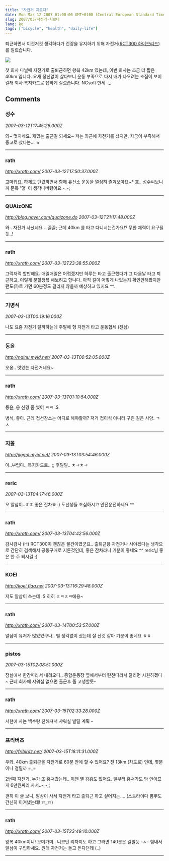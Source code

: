 ```yaml
---
title: "자전거 지르다"
date: Mon Mar 12 2007 01:00:00 GMT+0100 (Central European Standard Time)
slug: 2007/03/자전거-지르다
lang: ko
tags: ["bicycle", "health", "daily-life"]
---
```


퇴근하면서 이것저것 생각하다가 건강을 유지하기 위해 자전거([RCT300 하이브리드](http://www.bikey.co.kr/shop/mall.php3?query=view&no=22174))를 질렀습니다.

![](/img/bicycle_rct300.jpg)

첫 회사 다닐때 자전거로 출퇴근하면 왕복 42km 였는데, 이번 회사는 조금 더 짧은 40km 입니다.
요새 정신없이 살다보니 운동 부족으로 다시 배가 나오려는 조짐이 보이길래 회사 복지카드로 잽싸게 질렀습니다. NCsoft 만세 -_-

## Comments

### 성수
*2007-03-12T17:45:26.000Z*

와~ 멋지네요. 재밌는 출근길 되세요~
저는 최근에 자전거를 샀지만, 자금이 부족해서 중고로 샀다는... ㅠ

---

### rath
*http://xrath.com/*
*2007-03-12T17:50:37.000Z*

고마워요. 하체도 단련하면서 함께 유산소 운동을 열심히 즐겨보아요~*
흐.. 성수씨보니까 문득 '햏' 이 생각나버렸어요 -_-;

---

### QUAizONE
*http://blog.naver.com/quaizone.do*
*2007-03-12T21:17:48.000Z*

와.. 자전거 사셨네요 .. 끌끌;
근데 40km 를 타고 다니시는건가요!?
무한 체력이 요구될듯..!

---

### rath
*http://xrath.com/*
*2007-03-12T23:38:55.000Z*

그럭저럭 할만해요. 매일매일은 어렵겠지만 하루는 타고 출근했다가 그 다음날 타고 퇴근하고, 이렇게 분할정복 해보려고 합니다. 
아직 길이 어떻게 나있는지 확인안해봤지만 편도(?)로 가면 60분정도 걸리지 않을까 예상하고 있지요 ^^.

---

### 기병석
*2007-03-13T00:19:16.000Z*

나도 요즘 자전거 탈까하는데
주말에 형
자전거 타고 운동합세 (진심)

---

### 동윤
*http://nainu.myid.net/*
*2007-03-13T00:52:05.000Z*

오옹.. 멋있는 자전거네요~

---

### rath
*http://xrath.com/*
*2007-03-13T01:10:54.000Z*

동윤, 응 신경 좀 썼어 ㅋㅋ :$

병석, 좋아. 근데 접선장소는 어디로 해야할까? 
저거 접이식 아니라 구린 길은 사양. ㄱㅅ

---

### 지꼴
*http://jiggol.myid.net/*
*2007-03-13T03:54:46.000Z*

아..부럽다.. 복지카드로.. ;; 후덜덜.. ㅊㅋㅊㅋ

---

### reric
*2007-03-13T04:17:46.000Z*

오 알삼이..ㅎㅎ 좋은 잔차죠 :)
도선생들 조심하시고 안전운전하세요 ^^

---

### rath
*http://xrath.com/*
*2007-03-13T04:42:56.000Z*

감사감사 (H)
RCT300이 괜찮은 물건이였군요.. 출퇴근용 자전거나 사야겠다는 생각으로 간단히 검색해서 공동구매로 지른것인데, 좋은 잔차라니 기분이 좋네요 ^^
reric님 좋은 한 주 되시길 ;)

---

### KOEI
*http://koei.fiaa.net*
*2007-03-13T16:29:48.000Z*

저도 알삼이 쓰는데 :$ 히히 ㅊㅋㅊㅋ에용~

---

### rath
*http://xrath.com/*
*2007-03-14T00:53:57.000Z*

알삼이 유저가 많았었구나..
별 생각없이 샀는데 잘 산것 같아 기분이 좋네요 ㅎㅎ

---

### pistos
*2007-03-15T02:08:51.000Z*

잠실에서 한강따라서 내려오다.. 종합운동장 옆에서부터 탄천따라서 달리면 시원하겠다~ 근데 회사에 샤워실 없으면 출근후 좀 고생할듯-

---

### rath
*http://xrath.com/*
*2007-03-15T02:33:28.000Z*

서현에 사는 백수랑 친해져서 샤워실 빌릴 계획 _-_

---

### 프리버즈
*http://fribirdz.net/*
*2007-03-15T18:11:31.000Z*

우와. 40km 출퇴근을 자전거로 60분 안에 할 수 있어요?
전 13km (차도로) 인데, 몇분이나 걸릴까 =_=

2번째 자전거, 누가 또 훔쳐갔는데.. 이젠 별 감흥도 없어요. 일부러 훔쳐가도 맘 안아프게 6만원짜리 사서..-_-;;

괜히 이 글 보니, 알삼이 사서 자전거 타고 출퇴근 하고 싶어지는.... (스트라이다 뽐뿌도 간신히 이겨냈는데! ㅠ_ㅠ)

---

### rath
*http://xrath.com/*
*2007-03-15T23:49:10.000Z*

왕복 40km이니! 오며가며.. 니코틴 리차지도 하고 그러면 140분은 걸릴듯 -ㅅ-
힘내서 알삼이 구입하세요. 원래 자전거는 돌고 돈다던데 (..)

---
